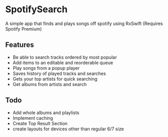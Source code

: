 # SpotifySearch
A simple app that finds and plays songs off spotify using RxSwift
(Requires Spotify Premium)

## Features
* Be able to search tracks ordered by most popular
* Add items to an editable and reorderable queue
* Play songs from a popup player
* Saves history of played tracks and searches
* Gets your top artists for quick searching 
* Get albums from artists and search

## Todo
* Add whole albums and playlists
* Implement caching
* Create Top Result Section
* create layouts for devices other than regular 6/7 size
